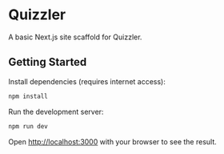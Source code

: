 # Quizzler

A basic Next.js site scaffold for Quizzler.

## Getting Started

Install dependencies (requires internet access):

```bash
npm install
```

Run the development server:

```bash
npm run dev
```

Open [http://localhost:3000](http://localhost:3000) with your browser to see the result.
